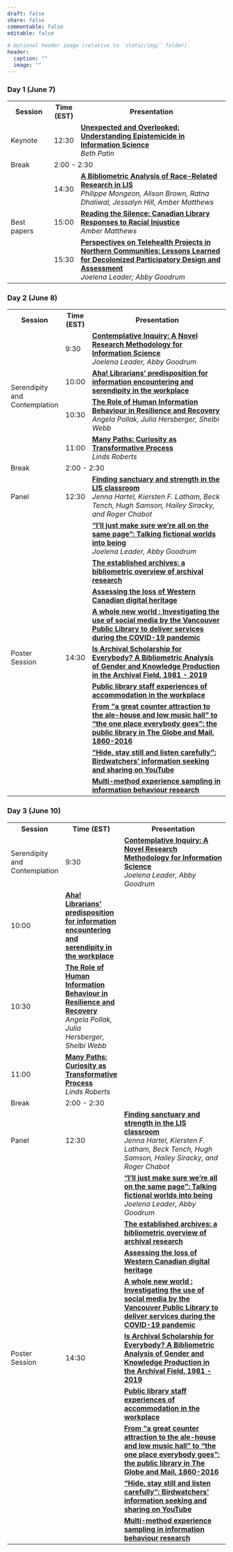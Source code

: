 ```yaml
---
draft: false
share: false
commentable: false
editable: false

# Optional header image (relative to `static/img/` folder).
header:
  caption: ""
  image: ""
---
```


### Day 1 (June 7)

<table style="width:100%">
  <tr>
    <th style="width:20%">Session</th>
    <th style="width:10%">Time (EST)</th>
    <th style="width:70%">Presentation</th>
  </tr>
  <tr>
    <td style="vertical-align:middle">Keynote</td>
    <td>12:30</td>
    <td><strong><a href="">Unexpected and Overlooked: Understanding Epistemicide in Information Science</a></strong><br>
        <i>Beth Patin</i>
    </td>
  </tr>
  <tr>
    <td>Break</td>
    <td colspan=2>2:00 - 2:30</td>
  </tr>
  <tr>
    <td rowspan=3 style="vertical-align:middle">Best papers</td>
    <td>14:30</td>
    <td><strong><a href="">A Bibliometric Analysis of Race-Related Research in LIS</a></strong><br>
        <i>Philippe Mongeon, Alison Brown, Ratna Dhaliwal, Jessalyn Hill, Amber Matthews</i>
    </td>
  </tr>
  <tr>
    <td>15:00</td>
    <td><strong><a href="">Reading the Silence: Canadian Library Responses to Racial Injustice</a></strong><br>
        <i>Amber Matthews</i>
    </td>
  </tr>
  <tr>
    <td>15:30</td>
    <td><strong><a href="">Perspectives on Telehealth Projects in Northern Communities: Lessons Learned for Decolonized Participatory Design and Assessment</a></strong><br>
        <i>Joelena Leader; Abby Goodrum</i>
    </td>
  </tr>
</table>

### Day 2 (June 8)

<table style="width:100%">
  <tr>
    <th style="width:20%">Session</th>
    <th style="width:10%">Time (EST)</th>
    <th style="width:70%">Presentation</th>
  </tr>
  <tr>
    <td rowspan=4 style="vertical-align:middle">Serendipity and Contemplation</td>
    <td>9:30</td>
    <td><strong><a href="">Contemplative Inquiry: A Novel Research Methodology for Information Science</a></strong><br>
        <i>Joelena Leader, Abby Goodrum</i>
    </td>
  </tr>
  <tr>
    <td>10:00</td>
      <td><strong><a href="">Aha! Librarians’ predisposition for information encountering and serendipity in the workplace</a></strong><br>
        <i></i>
    </td>
  </tr>
  <tr>
    <td>10:30</td>
    <td><strong><a href="">The Role of Human Information Behaviour in Resilience and Recovery</a></strong><br>
        <i>Angela Pollak, Julia Hersberger, Shelbi Webb</i>
    </td>
  </tr>
  <tr>
    <td>11:00</td>
    <td><strong><a href="">Many Paths: Curiosity as Transformative Process</a></strong><br>
        <i>Linds Roberts</i>
    </td>
  </tr>
  <tr>
    <td>Break</td>
    <td colspan=2>2:00 - 2:30</td>
  </tr>
  <tr>
    <td style="vertical-align:middle">Panel</td>
    <td>12:30</td>
    <td><strong><a href="">Finding sanctuary and strength in the LIS classroom</a></strong><br>
        <i>Jenna Hartel, Kiersten F. Latham, Beck Tench, Hugh Samson, Hailey Siracky, and Roger Chabot</i>
    </td>
  </tr>
  <tr>
    <td rowspan=9 style="vertical-align:middle">Poster Session</td>
    <td rowspan=9 style="vertical-align:middle">14:30</td>
    <td><strong><a href="">“I’ll just make sure we’re all on the same page”: Talking fictional worlds into being</a></strong><br>
        <i>Joelena Leader, Abby Goodrum</i>
    </td>
  </tr>
  <tr>
    <td><strong><a href="">The established archives: a bibliometric overview of archival research</a></strong><br>
        <i></i>
    </td>
  </tr>
  <tr>
    <td><strong><a href="">Assessing the loss of Western Canadian digital heritage</a></strong><br>
        <i></i>
    </td>
  </tr>
  <tr>
    <td><strong><a href="">A whole new world : Investigating the use of social media by the Vancouver Public Library to deliver services during the COVID-19 pandemic</a></strong><br>
        <i></i>
    </td>
  </tr>
  <tr>
    <td><strong><a href="">Is Archival Scholarship for Everybody? A Bibliometric Analysis of Gender and Knowledge Production in the Archival Field, 1981 - 2019</a></strong><br>
        <i></i>
    </td>
  </tr>
  <tr>
    <td><strong><a href="">Public library staff experiences of accommodation in the workplace</a></strong><br>
        <i></i>
    </td>
  </tr>
  <tr>
    <td><strong><a href="">From “a great counter attraction to the ale-house and low music hall” to “the one place everybody goes”: the public library in The Globe and Mail, 1860-2016</a></strong><br>
        <i></i>
    </td>
  </tr>
  <tr>
    <td><strong><a href="">“Hide, stay still and listen carefully”: Birdwatchers’ information seeking and sharing on YouTube</a></strong><br>
        <i></i>
    </td>
  </tr>
  <tr>
    <td><strong><a href="">Multi-method experience sampling in information behaviour research</a></strong><br>
        <i></i>
    </td>
  </tr>
</table>

### Day 3 (June 10)

<table style="width:100%">
  <tr>
    <th style="width:20%">Session</th>
    <th style="width:12%">Time (EST)</th>
    <th style="width:68%">Presentation</th>
  </tr>
  <tr>
    <td>Serendipity and Contemplation</td>
    <td>9:30</td>
    <td><strong><a href="">Contemplative Inquiry: A Novel Research Methodology for Information Science</a></strong><br>
        <i>Joelena Leader, Abby Goodrum</i>
    </td>
  </tr>
  <tr>
    <td>10:00</td>
      <td><strong><a href="">Aha! Librarians’ predisposition for information encountering and serendipity in the workplace</a></strong><br>
        <i></i>
    </td>
  </tr>
  <tr>
    <td>10:30</td>
    <td><strong><a href="">The Role of Human Information Behaviour in Resilience and Recovery</a></strong><br>
        <i>Angela Pollak, Julia Hersberger, Shelbi Webb</i>
    </td>
  </tr>
  <tr>
    <td>11:00</td>
    <td><strong><a href="">Many Paths: Curiosity as Transformative Process</a></strong><br>
        <i>Linds Roberts</i>
    </td>
  </tr>
  <tr>
    <td>Break</td>
    <td colspan=2>2:00 - 2:30</td>
  </tr>
  <tr>
    <td>Panel</td>
    <td>12:30</td>
    <td><strong><a href="">Finding sanctuary and strength in the LIS classroom</a></strong><br>
        <i>Jenna Hartel, Kiersten F. Latham, Beck Tench, Hugh Samson, Hailey Siracky, and Roger Chabot</i>
    </td>
  </tr>
  <tr>
    <td rowspan=9>Poster Session</td>
    <td rowspan=9>14:30</td>
    <td><strong><a href="">“I’ll just make sure we’re all on the same page”: Talking fictional worlds into being</a></strong><br>
        <i>Joelena Leader, Abby Goodrum</i>
    </td>
  </tr>
  <tr>
    <td><strong><a href="">The established archives: a bibliometric overview of archival research</a></strong><br>
        <i></i>
    </td>
  </tr>
  <tr>
    <td><strong><a href="">Assessing the loss of Western Canadian digital heritage</a></strong><br>
        <i></i>
    </td>
  </tr>
  <tr>
    <td><strong><a href="">A whole new world : Investigating the use of social media by the Vancouver Public Library to deliver services during the COVID-19 pandemic</a></strong><br>
        <i></i>
    </td>
  </tr>
  <tr>
    <td><strong><a href="">Is Archival Scholarship for Everybody? A Bibliometric Analysis of Gender and Knowledge Production in the Archival Field, 1981 - 2019</a></strong><br>
        <i></i>
    </td>
  </tr>
  <tr>
    <td><strong><a href="">Public library staff experiences of accommodation in the workplace</a></strong><br>
        <i></i>
    </td>
  </tr>
  <tr>
    <td><strong><a href="">From “a great counter attraction to the ale-house and low music hall” to “the one place everybody goes”: the public library in The Globe and Mail, 1860-2016</a></strong><br>
        <i></i>
    </td>
  </tr>
  <tr>
    <td><strong><a href="">“Hide, stay still and listen carefully”: Birdwatchers’ information seeking and sharing on YouTube</a></strong><br>
        <i></i>
    </td>
  </tr>
  <tr>
    <td><strong><a href="">Multi-method experience sampling in information behaviour research</a></strong><br>
        <i></i>
    </td>
  </tr>
</table>


 


 








